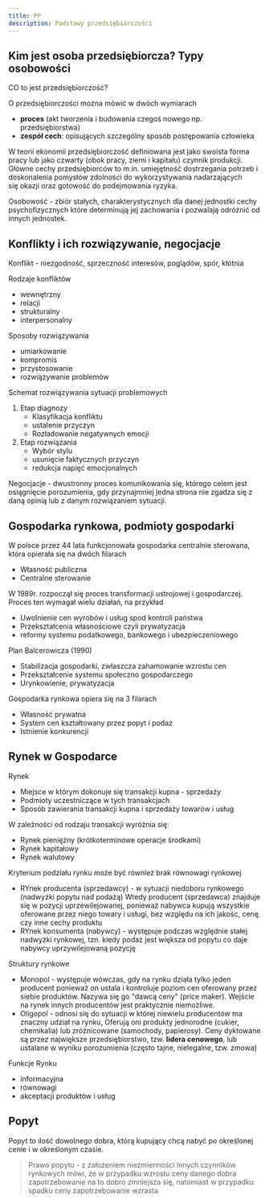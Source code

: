 ```yaml
---
title: PP
description: Podstawy przedsiębiorczości
---
```


## Kim jest osoba przedsiębiorcza? Typy osobowości


CO to jest przedsiębiorczość?

O przedsiębiorczości można mówić w dwóch wymiarach
- **proces** (akt tworzenia i budowania czegoś nowego  np. przedsiębiorstwa)
- **zespół cech**: opisujących szczególny sposób postępowania człowieka

W teorii ekonomii przedsiębiorczość definiowana jest jako swoista forma pracy lub jako czwarty (obok pracy, ziemi i kapitału) czynnik produkcji. Główne cechy przedsiębiorców to m.in. umiejętność dostrzegania potrzeb i doskonalenia pomysłów zdolności do wykorzystywania nadarzających się okazji oraz gotowość do podejmowania ryzyka.

Osobowość - zbiór stałych, charakterystycznych dla danej jednostki cechy psychofizycznych które determinują jej zachowania i pozwalają odróżnić od innych jednostek.

## Konflikty i ich rozwiązywanie, negocjacje

Konflikt - niezgodność, sprzeczność interesów, poglądów, spór, kłótnia

Rodzaje konfliktów
- wewnętrzny
- relacji
- strukturalny
- interpersonalny

Sposoby rozwiązywania
- umiarkowanie
- kompromis
- przystosowanie
- rozwiązywanie problemów

Schemat rozwiązywania sytuacji problemowych
1. Etap diagnozy
   - Klasyfikacja konfliktu
   - ustalenie przyczyn
   - Rozładowanie negatywnych emocji
2. Etap rozwiązania
   - Wybór stylu
   - usunięcie faktycznych przyczyn
   - redukcja napięć emocjonalnych

Negocjacje - dwustronny proces komunikowania się, którego celem jest osiągnięcie porozumienia, gdy przynajmniej jedna strona nie zgadza się z daną opinią lub z danym rozwiązaniem sytuacji.

## Gospodarka rynkowa, podmioty gospodarki

W polsce przez 44 lata funkcjonowała gospodarka centralnie sterowana, która opierała się na dwóch filarach
   - Własność publiczna
   - Centralne sterowanie

W 1989r. rozpoczął się proces transformacji ustrojowej i gospodarczej. Proces ten wymagał wielu działań, na przykład
  - Uwolnienie cen wyrobów i usług spod kontroli państwa
  - Przekształcenia własnościowe czyli prywatyzacja
  - reformy systemu podatkowego, bankowego i ubezpieczeniowego

Plan Balcerowicza (1990)
   - Stabilizacja gospodarki, zwłaszcza zahamowanie wzrostu cen
   - Przekształcenie systemu społeczno gospodarczego
   - Urynkowienie, prywatyzacja

Gospodarka rynkowa opiera się na 3 filarach
   - Własność prywatna
   - System cen kształtowany przez popyt i podaż
   - Istnienie konkurencji

## Rynek w Gospodarce

Rynek
- Miejsce w którym dokonuje się transakcji kupna - sprzedaży
- Podmioty uczestniczące w tych transakcjach
- Sposób zawierania transakcji kupna i sprzedaży towarów i usług

W zależności od rodzaju transakcji wyróżnia się:
- Rynek pieniężny (krótkoterminowe operacje środkami)
- Rynek kapitałowy
- Rynek walutowy

Kryterium podziału rynku może być również brak równowagi rynkowej
- RYnek producenta (sprzedawcy) - w sytuacji niedoboru rynkowego (nadwyżki popytu nad podażą) Wtedy producent (sprzedawca) znajduje się w pozycji uprzewilejowanej, ponieważ nabywca kupują wszystkie oferowane przez niego towary i usługi, bez względu na ich jakośc, cenę czy inne cechy produktu
- RYnek konsumenta (nabywcy) - występuje podczas względnie stałej nadwyżki rynkowej, tzn. kiedy podaż jest większa od popytu co daje nabywcy uprzywilejowaną pozycję

Struktury rynkowe
- Monopol - występuje wówczas, gdy na rynku działa tylko jeden producent ponieważ on ustala i kontroluje poziom cen oferowany przez siebie produktów. Nazywa się go "dawcą ceny" (price maker). Wejście na rynek innych producentów jest praktycznie niemożliwe.
- Oligopol - odnosi się do sytuacji w której niewielu producentów ma znaczny udział na rynku, Oferują oni produkty jednorodne (cukier, chemikalia) lub zróżnicowane (samochody, papierosy). Ceny dyktowane są przez największe przedsiębiorstwo, tzw. **lidera cenowego**, lub ustalane w wyniku porozumienia (często tajne, nielegalne, tzw. zmowa)

Funkcje Rynku

- informacyjna
- równowagi
- akceptacji produktów i usług

## Popyt

Popyt to ilość dowolnego dobra, którą kupujący chcą nabyć po określonej cenie i w określonym czasie.

> Prawo popytu - z założeniem niezmienności innych czynników rynkowych mówi, że w przypadku wzrostu ceny danego dobra zapotrzebowanie na to dobro zmniejsza się, natomiast w przypadku spadku ceny zapotrzebowanie wzrasta 